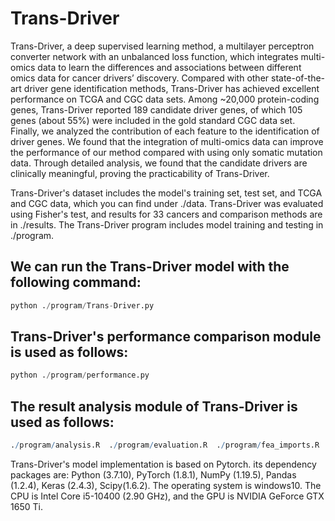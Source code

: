 # Trans-Driver
Trans-Driver, a deep supervised learning method, a multilayer perceptron converter network with an unbalanced loss function, which integrates multi-omics data to learn the differences and associations between different omics data for cancer drivers’ discovery. Compared with other state-of-the-art driver gene identification methods, Trans-Driver has achieved excellent performance on TCGA and CGC data sets. Among ~20,000 protein-coding genes, Trans-Driver reported 189 candidate driver genes, of which 105 genes (about 55%) were included in the gold standard CGC data set. Finally, we analyzed the contribution of each feature to the identification of driver genes. We found that the integration of multi-omics data can improve the performance of our method compared with using only somatic mutation data. Through detailed analysis, we found that the candidate drivers are clinically meaningful, proving the practicability of Trans-Driver.

Trans-Driver's dataset includes the model's training set, test set, and TCGA and CGC data, which you can find under ./data. Trans-Driver was evaluated using Fisher's test, and results for 33 cancers and comparison methods are in ./results. The Trans-Driver program includes model training and testing in ./program.

## We can run the Trans-Driver model with the following command: 
```Python
python ./program/Trans-Driver.py
```
## Trans-Driver's performance comparison module is used as follows: 
```Python
python ./program/performance.py
```
## The result analysis module of Trans-Driver is used as follows:
```R
./program/analysis.R  ./program/evaluation.R  ./program/fea_imports.R
```
Trans-Driver's model implementation is based on Pytorch. its dependency packages are: Python (3.7.10), PyTorch (1.8.1), NumPy (1.19.5), Pandas (1.2.4), Keras (2.4.3), Scipy(1.6.2). The operating system is windows10. The CPU is Intel Core i5-10400 (2.90 GHz), and the GPU is NVIDIA GeForce GTX 1650 Ti.
